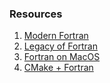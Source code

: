 ### Resources

1) [Modern Fortran](https://livebook.manning.com/book/modern-fortran/chapter-1/v-11/33)
2) [Legacy of Fortran](https://en.wikipedia.org/wiki/Fortran#Science_and_engineering)
3) [Fortran on MacOS](https://stackoverflow.com/a/37666121)
4) [CMake + Fortran](http://fortranwiki.org/fortran/show/Build+tools#cmake)